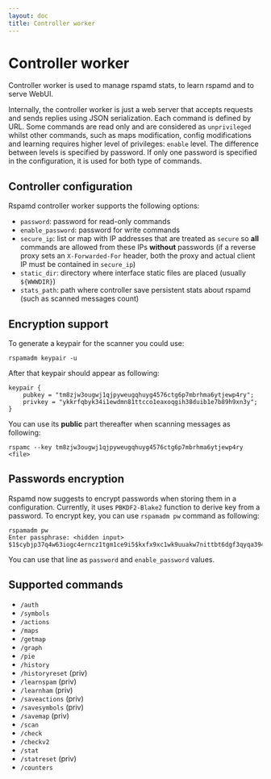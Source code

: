 ```yaml
---
layout: doc
title: Controller worker
---
```

# Controller worker

Controller worker is used to manage rspamd stats, to learn rspamd and to serve WebUI.

Internally, the controller worker is just a web server that accepts requests and sends replies using JSON serialization.
Each command is defined by URL. Some commands are read only and are considered as `unprivileged` whilst other commands, such as
maps modification, config modifications and learning requires higher level of privileges: `enable` level. The difference between levels is specified
by password. If only one password is specified in the configuration, it is used for both type of commands.

## Controller configuration

Rspamd controller worker supports the following options:

* `password`: password for read-only commands
* `enable_password`: password for write commands
* `secure_ip`: list or map with IP addresses that are treated as `secure` so **all** commands are allowed from these IPs **without** passwords (if a reverse proxy sets an `X-Forwarded-For` header, both the proxy and actual client IP must be contained in `secure_ip`)
* `static_dir`: directory where interface static files are placed (usually `${WWWDIR}`)
* `stats_path`: path where controller save persistent stats about rspamd (such as scanned messages count)

## Encryption support

To generate a keypair for the scanner you could use:

    rspamadm keypair -u

After that keypair should appear as following:

~~~ucl
keypair {
    pubkey = "tm8zjw3ougwj1qjpyweugqhuyg4576ctg6p7mbrhma6ytjewp4ry";
    privkey = "ykkrfqbyk34i1ewdmn81ttcco1eaxoqgih38duib1e7b89h9xn3y";
}
~~~

You can use its **public** part thereafter when scanning messages as following:

    rspamc --key tm8zjw3ougwj1qjpyweugqhuyg4576ctg6p7mbrhma6ytjewp4ry <file>

## Passwords encryption

Rspamd now suggests to encrypt passwords when storing them in a configuration. Currently, it uses `PBKDF2-Blake2` function to derive key from a password. To encrypt key, you can use `rspamadm pw` command as following:

    rspamadm pw
    Enter passphrase: <hidden input>
    $1$cybjp37q4w63iogc4erncz1tgm1ce9i5$kxfx9xc1wk9uuakw7nittbt6dgf3qyqa394cnradg191iqgxr8kb

You can use that line as `password` and `enable_password` values.

## Supported commands

* `/auth`
* `/symbols`
* `/actions`
* `/maps`
* `/getmap`
* `/graph`
* `/pie`
* `/history`
* `/historyreset` (priv)
* `/learnspam` (priv)
* `/learnham` (priv)
* `/saveactions` (priv)
* `/savesymbols` (priv)
* `/savemap` (priv)
* `/scan`
* `/check`
* `/checkv2`
* `/stat`
* `/statreset` (priv)
* `/counters`
